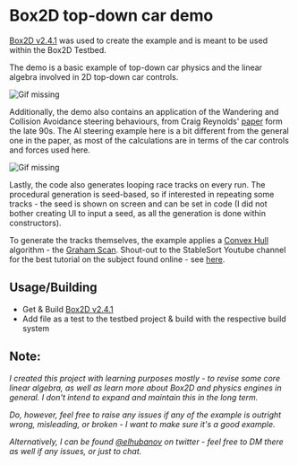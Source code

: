 # Box2D top-down car demo

[Box2D v2.4.1](https://github.com/erincatto/box2d/releases/tag/v2.4.1) was used to create the example and is meant to be used within the Box2D Testbed. 

The demo is a basic example of top-down car physics and the linear algebra involved in 2D top-down car controls.

![Gif missing](https://media.giphy.com/media/xd17dxskxZkAquKvqR/giphy.gif)


Additionally, the demo also contains an application of the Wandering and Collision Avoidance steering behaviours, from Craig Reynolds' [paper](https://www.red3d.com/cwr/steer/gdc99/) form the late 90s. The AI steering example here is a bit different from the general one in the paper, as most of the calculations are in terms of the car controls and forces used here.

![Gif missing](https://media.giphy.com/media/W67WftD0f53rKGoEHb/giphy.gif)


Lastly, the code also generates looping race tracks on every run. The procedural generation is seed-based, so if interested in repeating some tracks - the seed is shown on screen and can be set in code (I did not bother creating UI to input a seed, as all the generation is done within constructors). 

To generate the tracks themselves, the example applies a [Convex Hull](https://en.wikipedia.org/wiki/Convex_hull) algorithm - the [Graham Scan](https://en.wikipedia.org/wiki/Graham_scan). Shout-out to the StableSort Youtube channel for the best tutorial on the subject found online - see [here](https://www.youtube.com/watch?v=B2AJoQSZf4M&t=1s).

Usage/Building
-------------------------------
* Get & Build [Box2D v2.4.1](https://github.com/erincatto/box2d/releases/tag/v2.4.1)
* Add file as a test to the testbed project & build with the respective build system

Note: 
-------------------------------
*I created this project with learning purposes mostly - to revise some core linear algebra, as well as learn more about Box2D and physics engines in general. I don't intend to expand and maintain this in the long term.* 

*Do, however, feel free to raise any issues if any of the example is outright wrong, misleading, or broken - I want to make sure it's a good example.*

*Alternatively, I can be found [@elhubanov](https://twitter.com/elhubanov) on twitter - feel free to DM there as well if any issues, or just to chat.*
